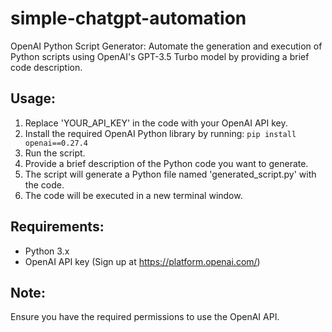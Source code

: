# simple-chatgpt-automation

OpenAI Python Script Generator: Automate the generation and execution of Python scripts using OpenAI's GPT-3.5 Turbo model by providing a brief code description.

## Usage:

1. Replace 'YOUR_API_KEY' in the code with your OpenAI API key.
2. Install the required OpenAI Python library by running: `pip install openai==0.27.4`
3. Run the script.
4. Provide a brief description of the Python code you want to generate.
5. The script will generate a Python file named 'generated_script.py' with the code.
6. The code will be executed in a new terminal window.

## Requirements:

- Python 3.x
- OpenAI API key (Sign up at https://platform.openai.com/)

## Note:

Ensure you have the required permissions to use the OpenAI API.
